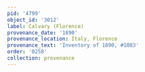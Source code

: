 ```yaml
---
pid: '4799'
object_id: '3012'
label: Calvary (Florence)
provenance_date: '1890'
provenance_location: Italy, Florence
provenance_text: 'Inventory of 1890, #1083'
order: '0258'
collection: provenance
---
```


